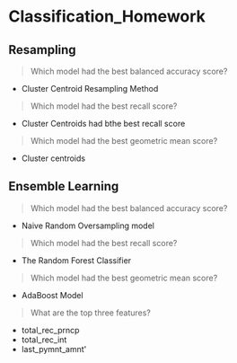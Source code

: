 # Classification_Homework

## Resampling 

> Which model had the best balanced accuracy score?
- Cluster Centroid Resampling Method

> Which model had the best recall score?
- Cluster Centroids had bthe best recall score

> Which model had the best geometric mean score?
- Cluster centroids

## Ensemble Learning 

> Which model had the best balanced accuracy score?
- Naive Random Oversampling model

> Which model had the best recall score?
- The Random Forest Classifier
>
> Which model had the best geometric mean score?
- AdaBoost Model
> What are the top three features?
- total_rec_prncp
- total_rec_int
- last_pymnt_amnt'


